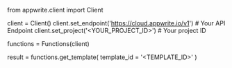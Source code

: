 from appwrite.client import Client

client = Client()
client.set_endpoint('https://cloud.appwrite.io/v1') # Your API Endpoint
client.set_project('<YOUR_PROJECT_ID>') # Your project ID

functions = Functions(client)

result = functions.get_template(
    template_id = '<TEMPLATE_ID>'
)
